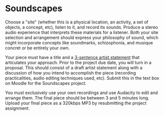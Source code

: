 # Soundscapes

Choose a "site" (whether this is a physical location, an activity, a set of objects, a concept, etc), listen to it, and record its sounds. Produce a stereo audio experience that interprets these materials for a listener. Both your site selection and arrangement should express your philosophy of sound, which might incorporate concepts like soundmarks, schizophonia, and musique concret or be entirely your own.

Your piece must have a title and a [3-sentence artist statement](../resources/statement_guidelines.md) that articulates your approach. Prior to the project due date, you will turn in a proposal. This should consist of a draft artist statement along with a discussion of how you intend to accomplish the piece (recording practicalities, audio editing techniques used, etc). Submit this in the text box on Moodle for the Soundscapes project.

You must exclusively use your own recordings and use Audacity to edit and arrange them. The final piece should be between 3 and 5 minutes long. Upload your final piece as a 320kbps MP3 by resubmitting the project assignment. 

